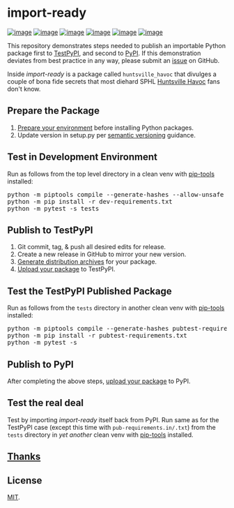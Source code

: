 # import-ready
[![image](https://img.shields.io/github/license/dksmiffs/import-ready.svg)](https://github.com/dksmiffs/import-ready)
[![image](https://img.shields.io/github/release/dksmiffs/import-ready.svg)](https://github.com/dksmiffs/import-ready/releases)
[![image](https://img.shields.io/pypi/v/import-ready.svg)](https://pypi.org/project/import-ready/)
[![image](https://img.shields.io/travis/dksmiffs/import-ready.svg)](https://travis-ci.org/dksmiffs/import-ready)
[![image](https://img.shields.io/codecov/c/github/dksmiffs/import-ready.svg)](https://codecov.io/gh/dksmiffs/import-ready)
[![image](https://img.shields.io/codacy/grade/d02f4f80df0445738821c692f4bbe16f.svg)](https://app.codacy.com/project/dksmiffs/import-ready/dashboard)

This repository demonstrates steps needed to publish an importable Python package first to [TestPyPI][1], and second to [PyPI][7].  If this demonstration deviates from best practice in any way, please submit an [issue][8] on GitHub.

Inside _import-ready_ is a package called `huntsville_havoc` that divulges a couple of bona fide secrets that most diehard SPHL [Huntsville Havoc][6] fans don't know.

## Prepare the Package
1.  [Prepare your environment][2] before installing Python packages.
2.  Update version in setup.py per [semantic versioning][3] guidance.

## Test in Development Environment
Run as follows from the top level directory in a clean venv with [pip-tools][12] installed:
<pre>python -m piptools compile --generate-hashes --allow-unsafe dev-requirements.in
python -m pip install -r dev-requirements.txt
python -m pytest -s tests</pre>

## Publish to TestPyPI
1.  Git commit, tag, & push all desired edits for release.
2.  Create a new release in GitHub to mirror your new version.
3.  [Generate distribution archives][4] for your package.
4.  [Upload your package][5] to TestPyPI.

## Test the TestPyPI Published Package
Run as follows from the `tests` directory in another clean venv with [pip-tools][12] installed:
<pre>python -m piptools compile --generate-hashes pubtest-requirements.in
python -m pip install -r pubtest-requirements.txt
python -m pytest -s</pre>

## Publish to PyPI
After completing the above steps, [upload your package][9] to PyPI.

## Test the real deal
Test by importing _import-ready_ itself back from PyPI.  Run same as for the TestPyPI case (except this time with `pub-requirements.in/.txt`) from the `tests` directory in _yet another_ clean venv with [pip-tools][12] installed.

## [Thanks][11]

## License
[MIT][10].

[1]: https://test.pypi.org/
[2]: https://packaging.python.org/tutorials/installing-packages/#requirements-for-installing-packages
[3]: https://semver.org/
[4]: https://packaging.python.org/tutorials/packaging-projects/#generating-distribution-archives
[5]: https://packaging.python.org/tutorials/packaging-projects/#uploading-the-distribution-archives
[6]: http://huntsvillehavoc.com/view/huntsvillehavoc
[7]: https://pypi.org/
[8]: https://github.com/dksmiffs/import-ready/issues
[9]: https://packaging.python.org/tutorials/packaging-projects/#next-steps
[10]: https://gitlab.com/dave.k.smith/import-ready/raw/master/LICENSE
[11]: https://github.com/dksmiffs/import-ready/blob/master/THANKS.md
[12]: https://github.com/jazzband/pip-tools
